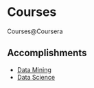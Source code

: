 # Courses
Courses@Coursera

## Accomplishments
+ [Data Mining](https://github.com/iammachine/courses/blob/master/code/data-mining/accomplishments.markdown)
+ [Data Science](https://github.com/iammachine/courses/blob/master/code/data-science/accomplishments.markdown)
